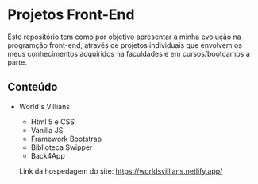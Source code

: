 # Projetos Front-End
Este repositório tem como por objetivo apresentar a minha evolução na programção front-end, através de projetos individuais que envolvem os meus conhecimentos adquiridos na faculdades e em cursos/bootcamps a parte.
## Conteúdo
- World´s Villians
  - Html 5 e CSS 
  - Vanilla JS
  - Framework Bootstrap
  - Biblioteca Swipper
  - Back4App
  
  Link da hospedagem do site: https://worldsvillians.netlify.app/
